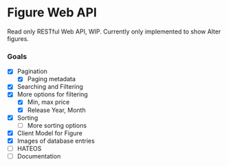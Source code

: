 # Figure Web API

Read only RESTful Web API, WIP. Currently only implemented to show Alter figures.

### Goals
- [x] Pagination
  - [x] Paging metadata
- [x] Searching and Filtering
- [x] More options for filtering
  - [x] Min, max price
  - [x] Release Year, Month
- [x] Sorting
  - [ ] More sorting options
- [x] Client Model for Figure
- [x] Images of database entries
- [ ] HATEOS
- [ ] Documentation
